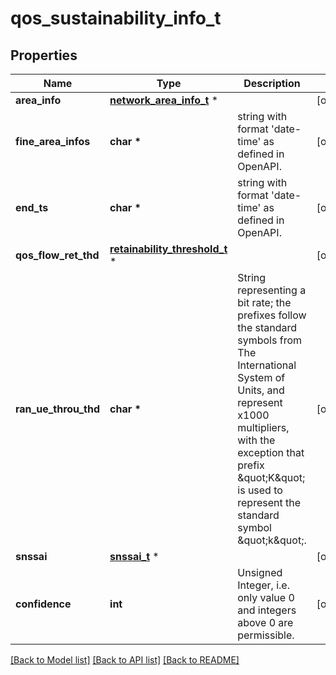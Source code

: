 # qos_sustainability_info_t

## Properties
Name | Type | Description | Notes
------------ | ------------- | ------------- | -------------
**area_info** | [**network_area_info_t**](network_area_info.md) \* |  | [optional] 
**fine_area_infos** | **char \*** | string with format &#39;date-time&#39; as defined in OpenAPI. | [optional] 
**end_ts** | **char \*** | string with format &#39;date-time&#39; as defined in OpenAPI. | [optional] 
**qos_flow_ret_thd** | [**retainability_threshold_t**](retainability_threshold.md) \* |  | [optional] 
**ran_ue_throu_thd** | **char \*** | String representing a bit rate; the prefixes follow the standard symbols from The International System of Units, and represent x1000 multipliers, with the exception that prefix \&quot;K\&quot; is used to represent the standard symbol \&quot;k\&quot;.  | [optional] 
**snssai** | [**snssai_t**](snssai.md) \* |  | [optional] 
**confidence** | **int** | Unsigned Integer, i.e. only value 0 and integers above 0 are permissible. | [optional] 

[[Back to Model list]](../README.md#documentation-for-models) [[Back to API list]](../README.md#documentation-for-api-endpoints) [[Back to README]](../README.md)


